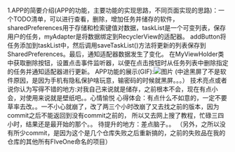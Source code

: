 1.APP的简要介绍(APP的功能，主要功能的实现思路，不同页面实现的思路)：一个TODO清单，可以进行查看，删除，增加任务并储存的软件，
sharedPreferences用于存储和检索键值对数据，taskList是一个可变列表，保存用户的任务，myAdapter是将数据绑定到RecyclerView的适配器。
addButton将任务添加到taskList中，然后调用saveTaskList()方法将更新的列表保存到SharedPreferences。最后，通知适配器数据发生了变化。
在MyViewHolder类中获取删除按钮，设置点击事件监听器，以便在点击按钮时从任务列表中删除指定的任务并通知适配器进行更新。
    APP功能的展示(GIF):![图片](https://user-images.githubusercontent.com/117084491/235449035-c8bb1a7f-3ace-469c-a9b2-8e8b195d404e.png)
(中途黑屏了不是软件原因，是因为手机有隐私保护啥玩意，输密码的时候就黑屏。。。）
    技术亮点或者说你认为写得不错的地方:对我自己来说就是储存，之前根本不会，现在有点小会，对使用来说就是壁纸吧。。心情愉悦
    心得体会：有点什么不如意的，一定不要草率去改。。一不小心就崩了，改了两三个小时改崩了又去找之前的版本，因为commit之后不能返回到没有commit之前的，
    所以又去网上搜了教程，忙碌三四小时，结果还是最开始的那个。。
    待提升的地方：差点脑子。。
（另外，之所以没有所少commit，是因为这个是几个仓库失败之后重新搞的，之前的失败品在我的仓库的其他所有FIveOne命名的项目）
